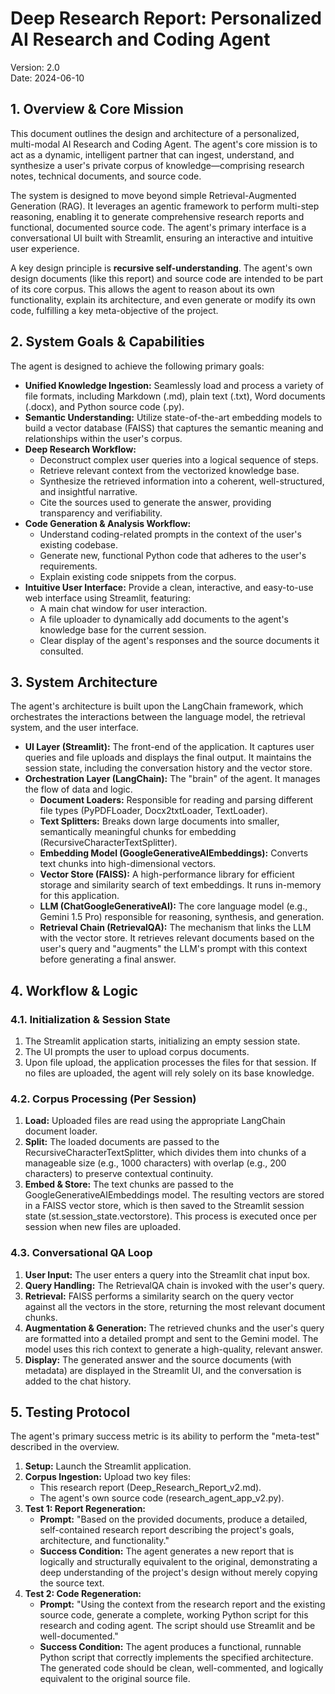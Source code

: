 # **Deep Research Report: Personalized AI Research and Coding Agent**

Version: 2.0  
Date: 2024-06-10

## **1\. Overview & Core Mission**

This document outlines the design and architecture of a personalized, multi-modal AI Research and Coding Agent. The agent's core mission is to act as a dynamic, intelligent partner that can ingest, understand, and synthesize a user's private corpus of knowledge—comprising research notes, technical documents, and source code.

The system is designed to move beyond simple Retrieval-Augmented Generation (RAG). It leverages an agentic framework to perform multi-step reasoning, enabling it to generate comprehensive research reports and functional, documented source code. The agent's primary interface is a conversational UI built with Streamlit, ensuring an interactive and intuitive user experience.

A key design principle is **recursive self-understanding**. The agent's own design documents (like this report) and source code are intended to be part of its core corpus. This allows the agent to reason about its own functionality, explain its architecture, and even generate or modify its own code, fulfilling a key meta-objective of the project.

## **2\. System Goals & Capabilities**

The agent is designed to achieve the following primary goals:

* **Unified Knowledge Ingestion:** Seamlessly load and process a variety of file formats, including Markdown (.md), plain text (.txt), Word documents (.docx), and Python source code (.py).  
* **Semantic Understanding:** Utilize state-of-the-art embedding models to build a vector database (FAISS) that captures the semantic meaning and relationships within the user's corpus.  
* **Deep Research Workflow:**  
  * Deconstruct complex user queries into a logical sequence of steps.  
  * Retrieve relevant context from the vectorized knowledge base.  
  * Synthesize the retrieved information into a coherent, well-structured, and insightful narrative.  
  * Cite the sources used to generate the answer, providing transparency and verifiability.  
* **Code Generation & Analysis Workflow:**  
  * Understand coding-related prompts in the context of the user's existing codebase.  
  * Generate new, functional Python code that adheres to the user's requirements.  
  * Explain existing code snippets from the corpus.  
* **Intuitive User Interface:** Provide a clean, interactive, and easy-to-use web interface using Streamlit, featuring:  
  * A main chat window for user interaction.  
  * A file uploader to dynamically add documents to the agent's knowledge base for the current session.  
  * Clear display of the agent's responses and the source documents it consulted.

## **3\. System Architecture**

The agent's architecture is built upon the LangChain framework, which orchestrates the interactions between the language model, the retrieval system, and the user interface.

* **UI Layer (Streamlit):** The front-end of the application. It captures user queries and file uploads and displays the final output. It maintains the session state, including the conversation history and the vector store.  
* **Orchestration Layer (LangChain):** The "brain" of the agent. It manages the flow of data and logic.  
  * **Document Loaders:** Responsible for reading and parsing different file types (PyPDFLoader, Docx2txtLoader, TextLoader).  
  * **Text Splitters:** Breaks down large documents into smaller, semantically meaningful chunks for embedding (RecursiveCharacterTextSplitter).  
  * **Embedding Model (GoogleGenerativeAIEmbeddings):** Converts text chunks into high-dimensional vectors.  
  * **Vector Store (FAISS):** A high-performance library for efficient storage and similarity search of text embeddings. It runs in-memory for this application.  
  * **LLM (ChatGoogleGenerativeAI):** The core language model (e.g., Gemini 1.5 Pro) responsible for reasoning, synthesis, and generation.  
  * **Retrieval Chain (RetrievalQA):** The mechanism that links the LLM with the vector store. It retrieves relevant documents based on the user's query and "augments" the LLM's prompt with this context before generating a final answer.

## **4\. Workflow & Logic**

### **4.1. Initialization & Session State**

1. The Streamlit application starts, initializing an empty session state.  
2. The UI prompts the user to upload corpus documents.  
3. Upon file upload, the application processes the files for that session. If no files are uploaded, the agent will rely solely on its base knowledge.

### **4.2. Corpus Processing (Per Session)**

1. **Load:** Uploaded files are read using the appropriate LangChain document loader.  
2. **Split:** The loaded documents are passed to the RecursiveCharacterTextSplitter, which divides them into chunks of a manageable size (e.g., 1000 characters) with overlap (e.g., 200 characters) to preserve contextual continuity.  
3. **Embed & Store:** The text chunks are passed to the GoogleGenerativeAIEmbeddings model. The resulting vectors are stored in a FAISS vector store, which is then saved to the Streamlit session state (st.session\_state.vectorstore). This process is executed once per session when new files are uploaded.

### **4.3. Conversational QA Loop**

1. **User Input:** The user enters a query into the Streamlit chat input box.  
2. **Query Handling:** The RetrievalQA chain is invoked with the user's query.  
3. **Retrieval:** FAISS performs a similarity search on the query vector against all the vectors in the store, returning the most relevant document chunks.  
4. **Augmentation & Generation:** The retrieved chunks and the user's query are formatted into a detailed prompt and sent to the Gemini model. The model uses this rich context to generate a high-quality, relevant answer.  
5. **Display:** The generated answer and the source documents (with metadata) are displayed in the Streamlit UI, and the conversation is added to the chat history.

## **5\. Testing Protocol**

The agent's primary success metric is its ability to perform the "meta-test" described in the overview.

1. **Setup:** Launch the Streamlit application.  
2. **Corpus Ingestion:** Upload two key files:  
   * This research report (Deep\_Research\_Report\_v2.md).  
   * The agent's own source code (research\_agent\_app\_v2.py).  
3. **Test 1: Report Regeneration:**  
   * **Prompt:** "Based on the provided documents, produce a detailed, self-contained research report describing the project's goals, architecture, and functionality."  
   * **Success Condition:** The agent generates a new report that is logically and structurally equivalent to the original, demonstrating a deep understanding of the project's design without merely copying the source text.  
4. **Test 2: Code Regeneration:**  
   * **Prompt:** "Using the context from the research report and the existing source code, generate a complete, working Python script for this research and coding agent. The script should use Streamlit and be well-documented."  
   * **Success Condition:** The agent produces a functional, runnable Python script that correctly implements the specified architecture. The generated code should be clean, well-commented, and logically equivalent to the original source file.